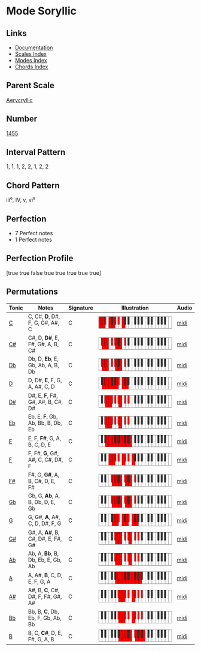 # Mode Soryllic

## Links

- [Documentation](README.md)
- [Scales Index](Scales.md)
- [Modes Index](Modes.md)
- [Chords Index](Chords.md)

## Parent Scale

[Aerycryllic](ScaleAerycryllic.md)

## Number

[1455](https://ianring.com/musictheory/scales/1455)

## Interval Pattern

1, 1, 1, 2, 2, 1, 2, 2

## Chord Pattern

iii⁰, IV, v, vi⁰

## Perfection

- 7 Perfect notes
- 1 Perfect notes

## Perfection Profile

[true true false true true true true true]

## Permutations

| Tonic | Notes | Signature | Illustration | Audio |
|-------|-------|-----------|--------------|-------|
| [C](ModeCNaturalSoryllic.md) | C, C#, **D**, D#, F, G, G#, A#, C | C | ![CNaturalSoryllic](ModeCNaturalSoryllic.png) | [midi](https://github.com/edipermadi/music/blob/main/docs/ModeCNaturalSoryllic.mid?raw=true) |
| [C#](ModeCSharpSoryllic.md) | C#, D, **D#**, E, F#, G#, A, B, C# | C | ![CSharpSoryllic](ModeCSharpSoryllic.png) | [midi](https://github.com/edipermadi/music/blob/main/docs/ModeCSharpSoryllic.mid?raw=true) |
| [Db](ModeDFlatSoryllic.md) | Db, D, **Eb**, E, Gb, Ab, A, B, Db | C | ![DFlatSoryllic](ModeDFlatSoryllic.png) | [midi](https://github.com/edipermadi/music/blob/main/docs/ModeDFlatSoryllic.mid?raw=true) |
| [D](ModeDNaturalSoryllic.md) | D, D#, **E**, F, G, A, A#, C, D | C | ![DNaturalSoryllic](ModeDNaturalSoryllic.png) | [midi](https://github.com/edipermadi/music/blob/main/docs/ModeDNaturalSoryllic.mid?raw=true) |
| [D#](ModeDSharpSoryllic.md) | D#, E, **F**, F#, G#, A#, B, C#, D# | C | ![DSharpSoryllic](ModeDSharpSoryllic.png) | [midi](https://github.com/edipermadi/music/blob/main/docs/ModeDSharpSoryllic.mid?raw=true) |
| [Eb](ModeEFlatSoryllic.md) | Eb, E, **F**, Gb, Ab, Bb, B, Db, Eb | C | ![EFlatSoryllic](ModeEFlatSoryllic.png) | [midi](https://github.com/edipermadi/music/blob/main/docs/ModeEFlatSoryllic.mid?raw=true) |
| [E](ModeENaturalSoryllic.md) | E, F, **F#**, G, A, B, C, D, E | C | ![ENaturalSoryllic](ModeENaturalSoryllic.png) | [midi](https://github.com/edipermadi/music/blob/main/docs/ModeENaturalSoryllic.mid?raw=true) |
| [F](ModeFNaturalSoryllic.md) | F, F#, **G**, G#, A#, C, C#, D#, F | C | ![FNaturalSoryllic](ModeFNaturalSoryllic.png) | [midi](https://github.com/edipermadi/music/blob/main/docs/ModeFNaturalSoryllic.mid?raw=true) |
| [F#](ModeFSharpSoryllic.md) | F#, G, **G#**, A, B, C#, D, E, F# | C | ![FSharpSoryllic](ModeFSharpSoryllic.png) | [midi](https://github.com/edipermadi/music/blob/main/docs/ModeFSharpSoryllic.mid?raw=true) |
| [Gb](ModeGFlatSoryllic.md) | Gb, G, **Ab**, A, B, Db, D, E, Gb | C | ![GFlatSoryllic](ModeGFlatSoryllic.png) | [midi](https://github.com/edipermadi/music/blob/main/docs/ModeGFlatSoryllic.mid?raw=true) |
| [G](ModeGNaturalSoryllic.md) | G, G#, **A**, A#, C, D, D#, F, G | C | ![GNaturalSoryllic](ModeGNaturalSoryllic.png) | [midi](https://github.com/edipermadi/music/blob/main/docs/ModeGNaturalSoryllic.mid?raw=true) |
| [G#](ModeGSharpSoryllic.md) | G#, A, **A#**, B, C#, D#, E, F#, G# | C | ![GSharpSoryllic](ModeGSharpSoryllic.png) | [midi](https://github.com/edipermadi/music/blob/main/docs/ModeGSharpSoryllic.mid?raw=true) |
| [Ab](ModeAFlatSoryllic.md) | Ab, A, **Bb**, B, Db, Eb, E, Gb, Ab | C | ![AFlatSoryllic](ModeAFlatSoryllic.png) | [midi](https://github.com/edipermadi/music/blob/main/docs/ModeAFlatSoryllic.mid?raw=true) |
| [A](ModeANaturalSoryllic.md) | A, A#, **B**, C, D, E, F, G, A | C | ![ANaturalSoryllic](ModeANaturalSoryllic.png) | [midi](https://github.com/edipermadi/music/blob/main/docs/ModeANaturalSoryllic.mid?raw=true) |
| [A#](ModeASharpSoryllic.md) | A#, B, **C**, C#, D#, F, F#, G#, A# | C | ![ASharpSoryllic](ModeASharpSoryllic.png) | [midi](https://github.com/edipermadi/music/blob/main/docs/ModeASharpSoryllic.mid?raw=true) |
| [Bb](ModeBFlatSoryllic.md) | Bb, B, **C**, Db, Eb, F, Gb, Ab, Bb | C | ![BFlatSoryllic](ModeBFlatSoryllic.png) | [midi](https://github.com/edipermadi/music/blob/main/docs/ModeBFlatSoryllic.mid?raw=true) |
| [B](ModeBNaturalSoryllic.md) | B, C, **C#**, D, E, F#, G, A, B | C | ![BNaturalSoryllic](ModeBNaturalSoryllic.png) | [midi](https://github.com/edipermadi/music/blob/main/docs/ModeBNaturalSoryllic.mid?raw=true) |

